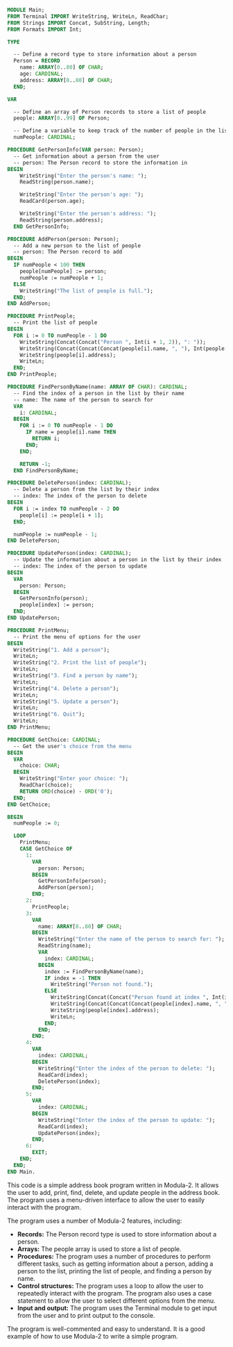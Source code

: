 ```modula-2
MODULE Main;
FROM Terminal IMPORT WriteString, WriteLn, ReadChar;
FROM Strings IMPORT Concat, SubString, Length;
FROM Formats IMPORT Int;

TYPE

  -- Define a record type to store information about a person
  Person = RECORD
    name: ARRAY[0..80] OF CHAR;
    age: CARDINAL;
    address: ARRAY[0..80] OF CHAR;
  END;

VAR

  -- Define an array of Person records to store a list of people
  people: ARRAY[0..99] OF Person;

  -- Define a variable to keep track of the number of people in the list
  numPeople: CARDINAL;

PROCEDURE GetPersonInfo(VAR person: Person);
  -- Get information about a person from the user
  -- person: The Person record to store the information in
BEGIN
    WriteString("Enter the person's name: ");
    ReadString(person.name);

    WriteString("Enter the person's age: ");
    ReadCard(person.age);

    WriteString("Enter the person's address: ");
    ReadString(person.address);
  END GetPersonInfo;

PROCEDURE AddPerson(person: Person);
  -- Add a new person to the list of people
  -- person: The Person record to add
BEGIN
  IF numPeople < 100 THEN
    people[numPeople] := person;
    numPeople := numPeople + 1;
  ELSE
    WriteString("The list of people is full.");
  END;
END AddPerson;

PROCEDURE PrintPeople;
  -- Print the list of people
BEGIN
  FOR i := 0 TO numPeople - 1 DO
    WriteString(Concat(Concat("Person ", Int(i + 1, 2)), ": "));
    WriteString(Concat(Concat(Concat(people[i].name, ", "), Int(people[i].age, 2)), " years old, "));
    WriteString(people[i].address);
    WriteLn;
  END;
END PrintPeople;

PROCEDURE FindPersonByName(name: ARRAY OF CHAR): CARDINAL;
  -- Find the index of a person in the list by their name
  -- name: The name of the person to search for
  VAR
    i: CARDINAL;
  BEGIN
    FOR i := 0 TO numPeople - 1 DO
      IF name = people[i].name THEN
        RETURN i;
      END;
    END;

    RETURN -1;
  END FindPersonByName;

PROCEDURE DeletePerson(index: CARDINAL);
  -- Delete a person from the list by their index
  -- index: The index of the person to delete
BEGIN
  FOR i := index TO numPeople - 2 DO
    people[i] := people[i + 1];
  END;

  numPeople := numPeople - 1;
END DeletePerson;

PROCEDURE UpdatePerson(index: CARDINAL);
  -- Update the information about a person in the list by their index
  -- index: The index of the person to update
BEGIN
  VAR
    person: Person;
  BEGIN
    GetPersonInfo(person);
    people[index] := person;
  END;
END UpdatePerson;

PROCEDURE PrintMenu;
  -- Print the menu of options for the user
BEGIN
  WriteString("1. Add a person");
  WriteLn;
  WriteString("2. Print the list of people");
  WriteLn;
  WriteString("3. Find a person by name");
  WriteLn;
  WriteString("4. Delete a person");
  WriteLn;
  WriteString("5. Update a person");
  WriteLn;
  WriteString("6. Quit");
  WriteLn;
END PrintMenu;

PROCEDURE GetChoice: CARDINAL;
  -- Get the user's choice from the menu
BEGIN
  VAR
    choice: CHAR;
  BEGIN
    WriteString("Enter your choice: ");
    ReadChar(choice);
    RETURN ORD(choice) - ORD('0');
  END;
END GetChoice;

BEGIN
  numPeople := 0;

  LOOP
    PrintMenu;
    CASE GetChoice OF
      1:
        VAR
          person: Person;
        BEGIN
          GetPersonInfo(person);
          AddPerson(person);
        END;
      2:
        PrintPeople;
      3:
        VAR
          name: ARRAY[0..80] OF CHAR;
        BEGIN
          WriteString("Enter the name of the person to search for: ");
          ReadString(name);
          VAR
            index: CARDINAL;
          BEGIN
            index := FindPersonByName(name);
            IF index = -1 THEN
              WriteString("Person not found.");
            ELSE
              WriteString(Concat(Concat("Person found at index ", Int(index, 2)), ": "));
              WriteString(Concat(Concat(Concat(people[index].name, ", "), Int(people[index].age, 2)), " years old, "));
              WriteString(people[index].address);
              WriteLn;
            END;
          END;
        END;
      4:
        VAR
          index: CARDINAL;
        BEGIN
          WriteString("Enter the index of the person to delete: ");
          ReadCard(index);
          DeletePerson(index);
        END;
      5:
        VAR
          index: CARDINAL;
        BEGIN
          WriteString("Enter the index of the person to update: ");
          ReadCard(index);
          UpdatePerson(index);
        END;
      6:
        EXIT;
    END;
  END;
END Main.
```

This code is a simple address book program written in Modula-2. It allows the user to add, print, find, delete, and update people in the address book. The program uses a menu-driven interface to allow the user to easily interact with the program.

The program uses a number of Modula-2 features, including:

* **Records:** The Person record type is used to store information about a person.
* **Arrays:** The people array is used to store a list of people.
* **Procedures:** The program uses a number of procedures to perform different tasks, such as getting information about a person, adding a person to the list, printing the list of people, and finding a person by name.
* **Control structures:** The program uses a loop to allow the user to repeatedly interact with the program. The program also uses a case statement to allow the user to select different options from the menu.
* **Input and output:** The program uses the Terminal module to get input from the user and to print output to the console.

The program is well-commented and easy to understand. It is a good example of how to use Modula-2 to write a simple program.
